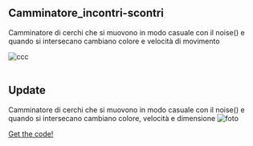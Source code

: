 ## Camminatore_incontri-scontri 
Camminatore di cerchi che si muovono in modo casuale con il noise() e quando si intersecano cambiano colore e velocità di movimento

![ccc](https://user-images.githubusercontent.com/76476654/112215764-09228a00-8c21-11eb-87bb-373a78832c51.png)
<br>
<br>
## Update
Camminatore di cerchi che si muovono in modo casuale con il noise() e quando si intersecano cambiano colore, velocità e dimensione
![foto](https://user-images.githubusercontent.com/76476654/121746086-9cbf7480-cb05-11eb-8625-ed2594fa3be1.png)

[Get the code!](https://editor.p5js.org/Gaia/full/wu3RnBmFN)
